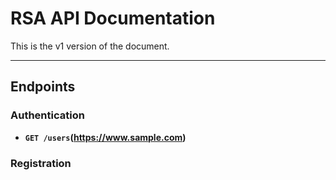 # RSA API Documentation

This is the v1 version of the document. 

***

## Endpoints

### Authentication

- **```GET /users```(https://www.sample.com)**

### Registration